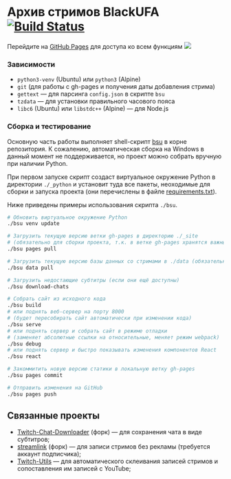 # Архив стримов BlackUFA [![Build Status](https://jenkins.thedrhax.pw/job/BlackSilverUfa/badge/icon)](https://jenkins.thedrhax.pw/job/BlackSilverUfa/)

Перейдите на [GitHub Pages](https://blackufa.thedrhax.pw) для доступа ко всем функциям ![](https://static-cdn.jtvnw.net/emoticons/v1/81274/1.0)

### Зависимости

* `python3-venv` (Ubuntu) или `python3` (Alpine)
* `git` (для работы с gh-pages и получения даты добавления стрима)
* `gettext` — для парсинга `config.json` в скрипте `bsu`
* `tzdata` — для установки правильного часового пояса
* `libc6` (Ubuntu) или `libstdc++` (Alpine) — для Node.js

### Сборка и тестирование

Основную часть работы выполняет shell-скрипт [bsu](./bsu) в корне репозитория. К сожалению, автоматическая сборка на Windows в данный момент не поддерживается, но проект можно собрать вручную при наличии Python.

При первом запуске скрипт создаст виртуальное окружение Python в директории `./_python` и установит туда все пакеты, неоходимые для сборки и запуска проекта (они перечислены в файле [requirements.txt](./requirements.txt)).

Ниже приведены примеры использования скрипта `./bsu`.

```bash
# Обновить виртуальное окружение Python
./bsu venv update

# Загрузить текущую версию ветки gh-pages в директорию ./_site
# (обязательно для сборки проекта, т.к. в ветке gh-pages хранятся важные данные)
./bsu pages pull

# Загрузить текущую версию базы данных со стримами в ./data (обязательно)
./bsu data pull

# Загрузить недостающие субтитры (если они ещё доступны)
./bsu download-chats

# Собрать сайт из исходного кода
./bsu build
# или поднять веб-сервер на порту 8000
# (будет пересобирать сайт автоматически при изменении кода)
./bsu serve
# или поднять сервер и собрать сайт в режиме отладки
# (заменяет абсолютные ссылки на относительные, меняет режим webpack)
./bsu debug
# или поднять сервер и быстро показывать изменения компонентов React
./bsu react

# Закоммитить новую версию статики в локальную ветку gh-pages
./bsu pages commit

# Отправить изменения на GitHub
./bsu pages push
```

## Связанные проекты

* [Twitch-Chat-Downloader](https://github.com/TheDrHax/Twitch-Chat-Downloader) (форк) — для сохранения чата в виде субтитров;
* [streamlink](https://github.com/TheDrHax/streamlink) (форк) — для записи стримов без рекламы (требуется аккаунт подписчика);
* [Twitch-Utils](https://github.com/TheDrHax/Twitch-Utils) — для автоматического склеивания записей стримов и сопоставления им записей с YouTube;
